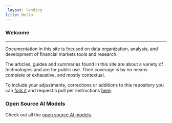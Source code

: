```yaml
---
_layout: landing
title: Hello
---
```


### Welcome

---

Documentation in this site is focused on data organization, analysis, and development of financial markets tools and research.

The articles, guides and summaries found in this site are about a variety of technologies and are for public use.  Their coverage is by no means complete or exhaustive, and mostly contextual.  

To include your adjustments, corrections or additions to this repository you can <a href="https://docs.github.com/en/pull-requests/collaborating-with-pull-requests/working-with-forks/fork-a-repo" target="window">fork it</a> and request a pull per instructions <a href="https://docs.github.com/en/pull-requests/collaborating-with-pull-requests/working-with-forks/fork-a-repo" target="window">here</a>.

### Open Source AI Models

Check out all the <a href="https://huggingface.co/models">open source AI models</a>.

